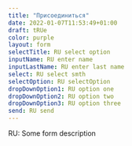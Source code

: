 ```yaml
---
title: "Присоединиться"
date: 2022-01-07T11:53:49+01:00
draft: tRUe
color: purple
layout: form
selectTitle: RU select option
inputName: RU enter name
inputLastName: RU enter last name
select: RU select smth
selectOption: RU selectOption
dropDownOption1: RU option one
dropDownOption2: RU option two
dropDownOption3: RU option three
send: RU send
---
```


RU: Some form description
